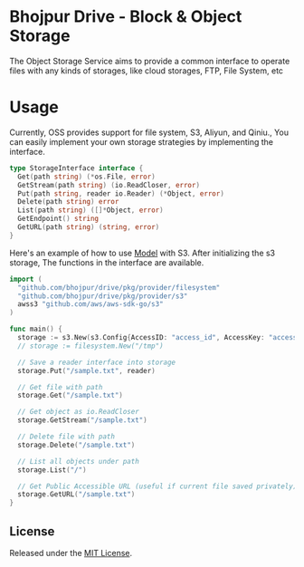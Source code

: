 # Bhojpur Drive - Block & Object Storage

The Object Storage Service aims to provide a common interface to operate files with any kinds of storages, like cloud storages, FTP, File System, etc

# Usage

Currently, OSS provides support for file system, S3, Aliyun, and Qiniu., You can easily implement your own storage strategies by implementing the interface.

```go
type StorageInterface interface {
  Get(path string) (*os.File, error)
  GetStream(path string) (io.ReadCloser, error)
  Put(path string, reader io.Reader) (*Object, error)
  Delete(path string) error
  List(path string) ([]*Object, error)
  GetEndpoint() string
  GetURL(path string) (string, error)
}
```

Here's an example of how to use [Model](https://github.com/bhojpur/drive/pkg/model) with S3. After initializing the s3 storage, The functions in the interface are available.

```go
import (
  "github.com/bhojpur/drive/pkg/provider/filesystem"
  "github.com/bhojpur/drive/pkg/provider/s3"
  awss3 "github.com/aws/aws-sdk-go/s3"
)

func main() {
  storage := s3.New(s3.Config{AccessID: "access_id", AccessKey: "access_key", Region: "region", Bucket: "bucket", Endpoint: "static.bhojpur.net", ACL: awss3.BucketCannedACLPublicRead})
  // storage := filesystem.New("/tmp")

  // Save a reader interface into storage
  storage.Put("/sample.txt", reader)

  // Get file with path
  storage.Get("/sample.txt")

  // Get object as io.ReadCloser
  storage.GetStream("/sample.txt")

  // Delete file with path
  storage.Delete("/sample.txt")

  // List all objects under path
  storage.List("/")

  // Get Public Accessible URL (useful if current file saved privately)
  storage.GetURL("/sample.txt")
}
```

## License

Released under the [MIT License](http://opensource.org/licenses/MIT).